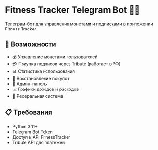 # Fitness Tracker Telegram Bot 🏃‍♂️

Телеграм-бот для управления монетами и подписками в приложении Fitness Tracker.

## 🚀 Возможности

- 💰 Управление монетами пользователей
- 💳 Покупка подписок через Tribute (работает в РФ)
- 📊 Статистика использования
- 🔄 Восстановление покупок
- 👤 Админ-панель
- 📈 Графики доходов и расходов
- 🔗 Реферальная система

## 📋 Требования

- Python 3.11+
- Telegram Bot Token
- Доступ к API FitnessTracker
- Tribute API для платежей

